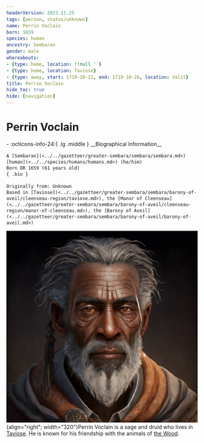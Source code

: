 ```yaml
---
headerVersion: 2023.11.25
tags: [person, status/unknown]
name: Perrin Voclain
born: 1659
species: human
ancestry: Sembaran
gender: male
whereabouts:
- {type: home, location: !!null ''}
- {type: home, location: Taviose}
- {type: away, start: 1719-10-21, end: 1719-10-26, location: Valit}
title: Perrin Voclain
hide_toc: true
hide: [navigation]
---
```

# Perrin Voclain
<div class="grid cards ext-narrow-margin ext-one-column" markdown>
- :octicons-info-24:{ .lg .middle } __Biographical Information__

    A [Sembaran](<../../gazetteer/greater-sembara/sembara/sembara.md>) [human](<../../species/humans/humans.md>) (he/him)  
    Born DR 1659 (61 years old)  
    { .bio }

    Originally from: Unknown
    Based in [Taviose](<../../gazetteer/greater-sembara/sembara/barony-of-aveil/cleenseau-region/taviose.md>), the [Manor of Cleenseau](<../../gazetteer/greater-sembara/sembara/barony-of-aveil/cleenseau-region/manor-of-cleenseau.md>), the [Barony of Aveil](<../../gazetteer/greater-sembara/sembara/barony-of-aveil/barony-of-aveil.md>)
</div>


![Perrin The Druid](../../assets/perrin-the-druid.png){align="right"; width="320"}Perrin Voclain is a sage and druid who lives in [Taviose](<../../gazetteer/greater-sembara/sembara/barony-of-aveil/cleenseau-region/taviose.md>). He is known for his friendship with the animals of [the Wood](<../../gazetteer/greater-sembara/sembara/barony-of-aveil/cleenseau-region/cleenseau-wood.md>).